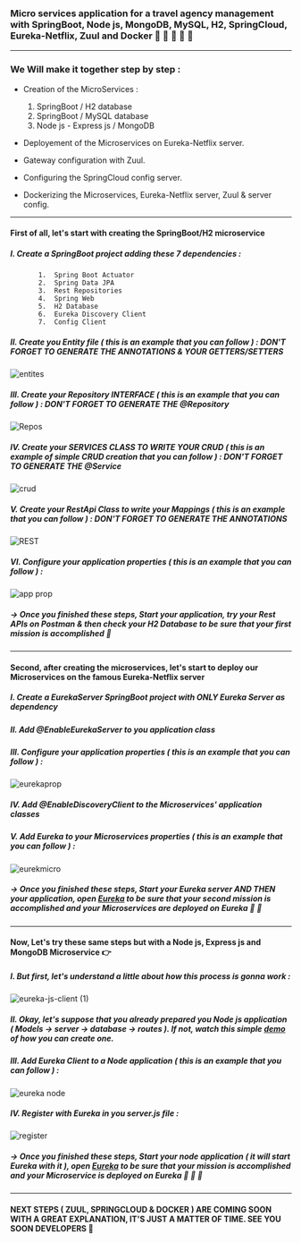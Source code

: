### Micro services application for a travel agency management with SpringBoot, Node js, MongoDB, MySQL, H2, SpringCloud, Eureka-Netflix, Zuul and Docker :star2: :star2: :star2: :star2: :star2: 
     
----
### We Will make it together step by step : 

* Creation of the MicroServices : 
    1. SpringBoot / H2 database 
    2. SpringBoot / MySQL database
    3. Node js - Express js / MongoDB 

* Deployement of the Microservices on Eureka-Netflix server. 
* Gateway configuration with Zuul. 
* Configuring the SpringCloud config server.
* Dockerizing the Microservices, Eureka-Netflix server, Zuul & server config.  


**** 

#### First of all, let's start with creating the SpringBoot/H2 microservice 

 #####  I. Create a SpringBoot project adding these 7 dependencies : 
           1.  Spring Boot Actuator
           2.  Spring Data JPA 
           3.  Rest Repositories 
           4.  Spring Web 
           5.  H2 Database
           6.  Eureka Discovery Client
           7.  Config Client

#####   II. Create you Entity file ( this is an example that you can follow ) : DON'T FORGET TO GENERATE THE ANNOTATIONS & YOUR GETTERS/SETTERS 

![entites](https://user-images.githubusercontent.com/57329406/138796308-3ba8d323-2ca8-435a-95ca-2a01e99c4abd.png) 

#####   III. Create your Repository INTERFACE ( this is an example that you can follow ) : DON'T FORGET TO GENERATE THE @Repository 

![Repos](https://user-images.githubusercontent.com/57329406/138797224-323af116-8cfc-4381-ab73-87eca8b04127.png)

#####   IV. Create your SERVICES CLASS TO WRITE YOUR CRUD ( this is an example of simple CRUD creation that you can follow ) : DON'T FORGET TO GENERATE THE @Service 

![crud](https://user-images.githubusercontent.com/57329406/138797929-abb56301-189f-4785-8ca0-3b3d9c5800fb.png)

#####   V. Create your RestApi Class to write your Mappings ( this is an example that you can follow ) : DON'T FORGET TO GENERATE THE ANNOTATIONS

![REST](https://user-images.githubusercontent.com/57329406/138798966-66edbc37-ac5c-420e-a8fc-d5d0b23d50cb.png)

#####   VI. Configure your application properties ( this is an example that you can follow ) :

![app prop](https://user-images.githubusercontent.com/57329406/138799659-c2752080-4c8f-4cba-9a7f-da16664944ba.png)

#####  &#8594; Once you finished these steps, Start your application, try your Rest APIs on Postman & then check your H2 Database to be sure that your first mission is accomplished :muscle:

**** 

#### Second, after creating the microservices, let's start to deploy our Microservices on the famous Eureka-Netflix server

 #####  I. Create a EurekaServer SpringBoot project with ONLY Eureka Server as dependency 

 #####  II. Add @EnableEurekaServer to you application class

 #####  III. Configure your application properties ( this is an example that you can follow ) : 

 ![eurekaprop](https://user-images.githubusercontent.com/57329406/138803790-823d08c7-b530-4edf-8c6e-5109f5ef2609.png)

#####   IV. Add @EnableDiscoveryClient to the Microservices' application classes 

#####   V. Add Eureka to your Microservices properties ( this is an example that you can follow ) :

![eurekmicro](https://user-images.githubusercontent.com/57329406/138804250-d660c4b9-caa6-45f3-943a-b3981b034595.png)

#####  &#8594; Once you finished these steps, Start your Eureka server AND THEN your application, open [Eureka](http://localhost:8761/)  to be sure that your second mission is accomplished and your Microservices are deployed on Eureka :muscle: :muscle:

*** 

#### Now, Let's try these same steps but with a Node js, Express js and MongoDB Microservice :point_right: 

 #####  I. But first, let's understand a little about how this process is gonna work : 

![eureka-js-client (1)](https://user-images.githubusercontent.com/57329406/138805069-1669afd9-0f64-4a1a-960d-ae7c9b80a546.jpg)

 #####  II. Okay, let's suppose that you already prepared you Node js application ( Models &#8594; server &#8594; database &#8594; routes ). If not, watch this simple [demo](https://www.youtube.com/watch?v=W1Kttu53qTg) of how you can create one.

 #####  III. Add Eureka Client to a Node application ( this is an example that you can follow ) : 

![eureka node](https://user-images.githubusercontent.com/57329406/138805830-9bef7bc1-bbce-423d-bd18-5340d9c3e0ce.png)

#####   IV. Register with Eureka in you server.js file :

![register](https://user-images.githubusercontent.com/57329406/138805978-c6749256-ecea-4c5f-972c-82141e4009ee.png)

#####  &#8594; Once you finished these steps, Start your node application ( it will start Eureka with it ), open [Eureka](http://localhost:8761/)  to be sure that your mission is accomplished and your Microservice is deployed on Eureka :muscle: :muscle: :muscle:

***

#### NEXT STEPS ( ZUUL, SPRINGCLOUD & DOCKER ) ARE COMING SOON WITH A GREAT EXPLANATION, IT'S JUST A MATTER OF TIME. SEE YOU SOON DEVELOPERS :eyes:










